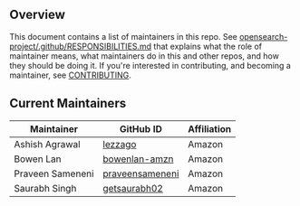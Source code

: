 ## Overview

This document contains a list of maintainers in this repo. See [opensearch-project/.github/RESPONSIBILITIES.md](https://github.com/opensearch-project/.github/blob/main/RESPONSIBILITIES.md#maintainer-responsibilities) that explains what the role of maintainer means, what maintainers do in this and other repos, and how they should be doing it. If you're interested in contributing, and becoming a maintainer, see [CONTRIBUTING](CONTRIBUTING.md).

## Current Maintainers

| Maintainer       | GitHub ID                                             | Affiliation |
| ---------------- | ----------------------------------------------------- | ----------- |
| Ashish Agrawal   | [lezzago](https://github.com/lezzago)                 | Amazon      |
| Bowen Lan        | [bowenlan-amzn](https://github.com/bowenlan-amzn)     | Amazon      |
| Praveen Sameneni | [praveensameneni](https://github.com/praveensameneni) | Amazon      |
| Saurabh Singh    | [getsaurabh02](https://github.com/getsaurabh02/)      | Amazon      |
